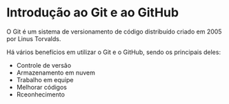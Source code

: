 # Introdução ao Git e ao GitHub

O Git é um sistema de versionamento de código distribuído criado em 2005 por Linus Torvalds.

Há vários benefícios em utilizar o Git e o GitHub, sendo os principais deles:
* Controle de versão
* Armazenamento em nuvem 
* Trabalho em equipe
* Melhorar códigos
* Rceonhecimento
